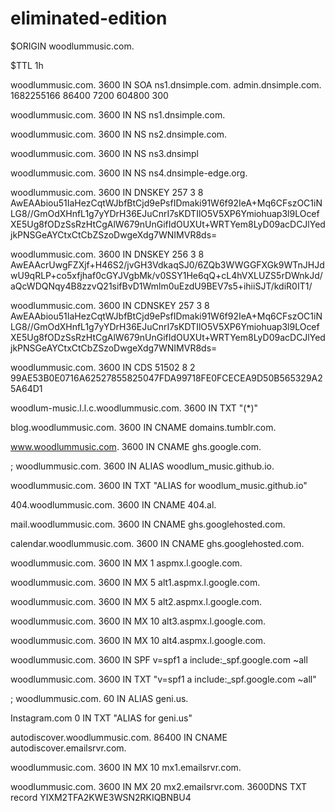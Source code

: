 # eliminated-edition
$ORIGIN woodlummusic.com.

$TTL 1h

woodlummusic.com. 3600 IN SOA ns1.dnsimple.com. admin.dnsimple.com. 1682255166 86400 7200 604800 300

woodlummusic.com. 3600 IN NS ns1.dnsimple.com.

woodlummusic.com. 3600 IN NS ns2.dnsimple.com.

woodlummusic.com. 3600 IN NS ns3.dnsimpl

woodlummusic.com. 3600 IN NS ns4.dnsimple-edge.org.

woodlummusic.com. 3600 IN DNSKEY 257 3 8 AwEAAbiou51IaHezCqtWJbfBtCjd9ePsfIDmaki91W6f92IeA+Mq6CFszOC1iNLG8//GmOdXHnfL1g7yYDrH36EJuCnrI7sKDTIlO5V5XP6Ymiohuap3l9LOcefXE5Ug8fODzSsRzHtCgAlW679nUnGifIdOUXUt+WRTYem8LyD09acDCJlYedjkPNSGeAYCtxCtCbZSzoDwgeXdg7WNIMVR8ds=

woodlummusic.com. 3600 IN DNSKEY 256 3 8 AwEAAcrUwgFZXjf+H46S2/jvGH3VdkaqSJ0/6ZQb3WWGGFXGk9WTnJHJdwU9qRLP+co5xfjhaf0cGYJVgbMk/v0SSY1He6qQ+cL4hVXLUZS5rDWnkJd/aQcWDQNqy4B8zzvQ21sifBvD1Wmlm0uEzdU9BEV7s5+ihiiSJT/kdiR0IT1/

woodlummusic.com. 3600 IN CDNSKEY 257 3 8 AwEAAbiou51IaHezCqtWJbfBtCjd9ePsfIDmaki91W6f92IeA+Mq6CFszOC1iNLG8//GmOdXHnfL1g7yYDrH36EJuCnrI7sKDTIlO5V5XP6Ymiohuap3l9LOcefXE5Ug8fODzSsRzHtCgAlW679nUnGifIdOUXUt+WRTYem8LyD09acDCJlYedjkPNSGeAYCtxCtCbZSzoDwgeXdg7WNIMVR8ds=

woodlummusic.com. 3600 IN CDS 51502 8 2 99AE53B0E0716A62527855825047FDA99718FE0FCECEA9D50B565329A25A64D1

woodlum-music.l.l.c.woodlummusic.com. 3600 IN TXT "(*)"

blog.woodlummusic.com. 3600 IN CNAME domains.tumblr.com.

www.woodlummusic.com. 3600 IN CNAME ghs.google.com.

; woodlummusic.com. 3600 IN ALIAS woodlum_music.github.io.

woodlummusic.com. 3600 IN TXT "ALIAS for woodlum_music.github.io"

404.woodlummusic.com. 3600 IN CNAME 404.al.

mail.woodlummusic.com. 3600 IN CNAME ghs.googlehosted.com.

calendar.woodlummusic.com. 3600 IN CNAME ghs.googlehosted.com.

woodlummusic.com. 3600 IN MX 1 aspmx.l.google.com.

woodlummusic.com. 3600 IN MX 5 alt1.aspmx.l.google.com.

woodlummusic.com. 3600 IN MX 5 alt2.aspmx.l.google.com.

woodlummusic.com. 3600 IN MX 10 alt3.aspmx.l.google.com.

woodlummusic.com. 3600 IN MX 10 alt4.aspmx.l.google.com.

woodlummusic.com. 3600 IN SPF v=spf1 a include:_spf.google.com ~all

woodlummusic.com. 3600 IN TXT "v=spf1 a include:_spf.google.com ~all"

; woodlummusic.com. 60 IN ALIAS geni.us.

Instagram.com 0 IN TXT "ALIAS for geni.us"

autodiscover.woodlummusic.com. 86400 IN CNAME autodiscover.emailsrvr.com.

woodlummusic.com. 3600 IN MX 10 mx1.emailsrvr.com.

woodlummusic.com. 3600 IN MX 20 mx2.emailsrvr.com.
3600DNS TXT record
YIXM2TFA2KWE3WSN2RKIQBNBU4
